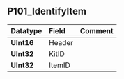 ## P101\_IdentifyItem ##
| **Datatype** | **Field** | **Comment** |
|:-------------|:----------|:------------|
| **UInt16**   | Header    |             |
| **UInt32**   | KitID     |             |
| **UInt32**   | ItemID    |             |